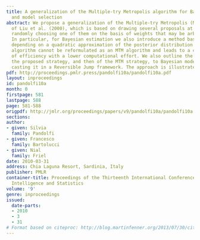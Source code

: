 ```yaml
---
title: A generalization of the Multiple-try Metropolis algorithm for Bayesian estimation
  and model selection
abstract: We propose a generalization of the Multiple-try Metropolis (MTM) algorithm
  of Liu et al. (2000), which is based on drawing several proposals at each step and
  randomly choosing one of them on the basis of weights that may be arbitrary chosen.
  In particular, for Bayesian estimation we also introduce a method based on weights
  depending on a quadratic approximation of the posterior distribution. The resulting
  algorithm cannot be reformulated as an MTM algorithm and leads to a comparable gain
  of efficiency with a lower computational effort. We also outline the extension of
  the proposed strategy, and then of the MTM strategy, to Bayesian model selection,
  casting it in a Reversible Jump framework. The approach is illustrated by real examples.
pdf: http://proceedings.pmlr.press/pandolfi10a/pandolfi10a.pdf
layout: inproceedings
id: pandolfi10a
month: 0
firstpage: 581
lastpage: 588
page: 581-588
origpdf: http://jmlr.org/proceedings/papers/v9/pandolfi10a/pandolfi10a.pdf
sections: 
author:
- given: Silvia
  family: Pandolfi
- given: Francesco
  family: Bartolucci
- given: Nial
  family: Friel
date: 2010-03-31
address: Chia Laguna Resort, Sardinia, Italy
publisher: PMLR
container-title: Proceedings of the Thirteenth International Conference on Artificial
  Intelligence and Statistics
volume: '9'
genre: inproceedings
issued:
  date-parts:
  - 2010
  - 3
  - 31
# Format based on citeproc: http://blog.martinfenner.org/2013/07/30/citeproc-yaml-for-bibliographies/
---
```

